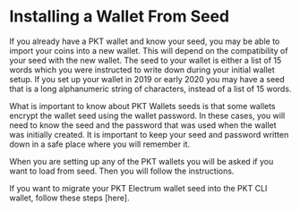 # Installing a Wallet From Seed
If you already have a PKT wallet and know your seed, you may be able to import your coins into a new wallet. This will depend on the compatibility of your seed with the new wallet. The seed to your wallet is either a list of 15 words which you were instructed to write down during your initial wallet setup. If you set up your wallet in 2019 or early 2020 you may have a seed that is a long alphanumeric string of characters, instead of a list of 15 words.

What is important to know about PKT Wallets seeds is that some wallets encrypt the wallet seed using the wallet password. In these cases, you will need to know the seed and the password that was used when the wallet was initially created. It is important to keep your seed and password written down in a safe place where you will remember it.

When you are setting up any of the PKT wallets you will be asked if you want to load from seed. Then you will follow the instructions.

If you want to migrate your PKT Electrum wallet seed into the PKT CLI wallet, follow these steps [here].

